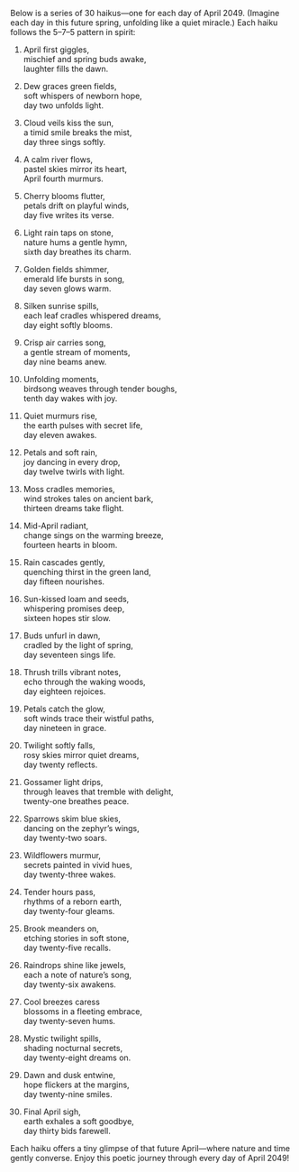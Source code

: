 Below is a series of 30 haikus—one for each day of April 2049. (Imagine each day in this future spring, unfolding like a quiet miracle.) Each haiku follows the 5–7–5 pattern in spirit:

1. April first giggles,  
mischief and spring buds awake,  
laughter fills the dawn.

2. Dew graces green fields,  
soft whispers of newborn hope,  
day two unfolds light.

3. Cloud veils kiss the sun,  
a timid smile breaks the mist,  
day three sings softly.

4. A calm river flows,  
pastel skies mirror its heart,  
April fourth murmurs.

5. Cherry blooms flutter,  
petals drift on playful winds,  
day five writes its verse.

6. Light rain taps on stone,  
nature hums a gentle hymn,  
sixth day breathes its charm.

7. Golden fields shimmer,  
emerald life bursts in song,  
day seven glows warm.

8. Silken sunrise spills,  
each leaf cradles whispered dreams,  
day eight softly blooms.

9. Crisp air carries song,  
a gentle stream of moments,  
day nine beams anew.

10. Unfolding moments,  
birdsong weaves through tender boughs,  
tenth day wakes with joy.

11. Quiet murmurs rise,  
the earth pulses with secret life,  
day eleven awakes.

12. Petals and soft rain,  
joy dancing in every drop,  
day twelve twirls with light.

13. Moss cradles memories,  
wind strokes tales on ancient bark,  
thirteen dreams take flight.

14. Mid-April radiant,  
change sings on the warming breeze,  
fourteen hearts in bloom.

15. Rain cascades gently,  
quenching thirst in the green land,  
day fifteen nourishes.

16. Sun-kissed loam and seeds,  
whispering promises deep,  
sixteen hopes stir slow.

17. Buds unfurl in dawn,  
cradled by the light of spring,  
day seventeen sings life.

18. Thrush trills vibrant notes,  
echo through the waking woods,  
day eighteen rejoices.

19. Petals catch the glow,  
soft winds trace their wistful paths,  
day nineteen in grace.

20. Twilight softly falls,  
rosy skies mirror quiet dreams,  
day twenty reflects.

21. Gossamer light drips,  
through leaves that tremble with delight,  
twenty-one breathes peace.

22. Sparrows skim blue skies,  
dancing on the zephyr’s wings,  
day twenty-two soars.

23. Wildflowers murmur,  
secrets painted in vivid hues,  
day twenty-three wakes.

24. Tender hours pass,  
rhythms of a reborn earth,  
day twenty-four gleams.

25. Brook meanders on,  
etching stories in soft stone,  
day twenty-five recalls.

26. Raindrops shine like jewels,  
each a note of nature’s song,  
day twenty-six awakens.

27. Cool breezes caress  
blossoms in a fleeting embrace,  
day twenty-seven hums.

28. Mystic twilight spills,  
shading nocturnal secrets,  
day twenty-eight dreams on.

29. Dawn and dusk entwine,  
hope flickers at the margins,  
day twenty-nine smiles.

30. Final April sigh,  
earth exhales a soft goodbye,  
day thirty bids farewell.

Each haiku offers a tiny glimpse of that future April—where nature and time gently converse. Enjoy this poetic journey through every day of April 2049!
